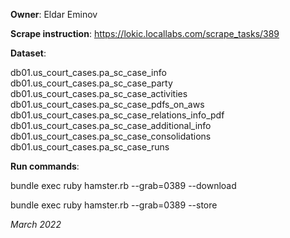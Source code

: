 **Owner**: Eldar Eminov
 
**Scrape instruction**: https://lokic.locallabs.com/scrape_tasks/389

**Dataset**: 

db01.us_court_cases.pa_sc_case_info
db01.us_court_cases.pa_sc_case_party
db01.us_court_cases.pa_sc_case_activities
db01.us_court_cases.pa_sc_case_pdfs_on_aws
db01.us_court_cases.pa_sc_case_relations_info_pdf
db01.us_court_cases.pa_sc_case_additional_info
db01.us_court_cases.pa_sc_case_consolidations
db01.us_court_cases.pa_sc_case_runs

**Run commands**: 

bundle exec ruby hamster.rb --grab=0389 --download

bundle exec ruby hamster.rb --grab=0389 --store

_March 2022_
